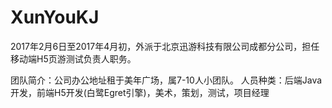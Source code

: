 # XunYouKJ

2017年2月6日至2017年4月初，外派于北京迅游科技有限公司成都分公司，担任移动端H5页游测试负责人职务。

团队简介：公司办公地址租于美年广场，属7-10人小团队。
人员种类：后端Java开发，前端H5开发(白鹭Egret引擎)，美术，策划，测试，项目经理
